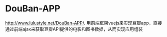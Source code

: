 # DouBan-APP</br>
http://www.lulustyle.net/DouBan-APP/. 
用前端框架vuejs来实现豆瓣app，直接通过前端ajax来获取豆瓣API提供的电影和图书数据，从而实现应用组装
